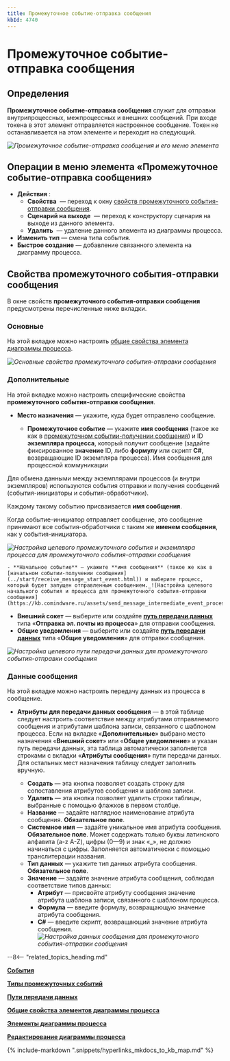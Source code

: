 ```yaml
---
title: Промежуточное событие-отправка сообщения
kbId: 4740
---
```


# Промежуточное событие-отправка сообщения

## Определения

**Промежуточное событие-отправка сообщения** служит для отправки внутрипроцессных, межпроцессных и внешних сообщений. При входе токена в этот элемент отправляется настроенное сообщение. Токен не останавливается на этом элементе и переходит на следующий.

_![Промежуточное событие-отправка сообщения и его меню элемента](https://kb.comindware.ru/assets/send_message_intermediate_event.png)_

## Операции в меню элемента «Промежуточное событие-отправка сообщения»

- **Действия** :
    - **Свойства** *‌* — переход к окну [свойств промежуточного события-отправки сообщения](#свойства-промежуточного-события-отправки-сообщения).
    - **Сценарий на выходе** *‌* — переход к конструктору сценария на выходе из данного элемента.
    - **Удалить** *‌* — удаление данного элемента из диаграммы процесса.
- **Изменить тип** — смена типа события.
- **Быстрое создание** — добавление связанного элемента на диаграмму процесса.

## Свойства промежуточного события-отправки сообщения

В окне свойств **промежуточного события-отправки сообщения** предусмотрены перечисленные ниже вкладки.

### Основные

На этой вкладке можно настроить [общие свойства элемента диаграммы процесса](../../process_diagram_element_common_properties.html#process_diagram_element_common_properties).

_![Основные свойства промежуточного события-отправки сообщения](https://kb.comindware.ru/assets/send_message_intermediate_event_general_properties.png)_

### Дополнительные

На этой вкладке можно настроить специфические свойства **промежуточного события-отправки сообщения**.

- **Место назначения** — укажите, куда будет отправлено сообщение.

    - **Промежуточное событие** — укажите **имя сообщения** (такое же как в [промежуточном событии-получении сообщения](receive_message_intermediate_event.html)) и ID **экземпляра процесса**, который получит сообщение (задайте фиксированное **значение** ID, либо **формулу** или скрипт **C#**, возвращающие ID экземпляра процесса).
Имя сообщения для процессной коммуникации

Для обмена данными между экземплярами процессов (и внутри экземпляров) используются события отправки и получения сообщений (события-инициаторы и события-обработчики).

Каждому такому событию присваивается **имя сообщения**.

Когда событие-инициатор отправляет сообщение, это сообщение принимают все события-обработчики с таким же **именем сообщения**, как у события-инициатора.

_![Настройка целевого промежуточного события и экземпляра процесса для промежуточного события-отправки сообщения](https://kb.comindware.ru/assets/send_message_intermediate_event_process_instance.png)_

    - **Начальное событие** — укажите **имя сообщения** (такое же как в [начальном событии-получении сообщения](../start/receive_message_start_event.html)) и выберите процесс, который будет запущен отправленным сообщением._![Настройка целевого начального события и процесса для промежуточного события-отправки сообщения](https://kb.comindware.ru/assets/send_message_intermediate_event_process.png)_
- **Внешний сокет** — выберите или создайте **[путь передачи данных](../../../../../../administration/connections_communication_routes/communication_routes.html)** типа «**Отправка эл. почты из процесса**» для отправки сообщения.
- **Общие уведомления** — выберите или создайте **[путь передачи данных](../../../../../../administration/connections_communication_routes/communication_routes.html)** типа «**Общие уведомления**» для отправки сообщения.

_![Настройка целевого пути передачи данных для промежуточного события-отправки сообщения](https://kb.comindware.ru/assets/send_message_intermediate_event_communication_route.png)_

### Данные сообщения

На этой вкладке можно настроить передачу данных из процесса в сообщение.

- **Атрибуты для передачи данных сообщения** — в этой таблице следует настроить соответствие между атрибутами отправляемого сообщения и атрибутами шаблона записи, связанного с шаблоном процесса. Если на вкладке «**Дополнительные**» выбрано место назначения «**Внешний сокет**» или «**Общее уведомление**» и указан путь передачи данных, эта таблица автоматически заполняется строками с вкладки «**Атрибуты сообщения**» пути передачи данных. Для остальных мест назначения таблицу следует заполнить вручную.

    - **Создать** — эта кнопка позволяет создать строку для сопоставления атрибутов сообщения и шаблона записи.
    - **Удалить** — эта кнопка позволяет удалить строки таблицы, выбранные с помощью флажков в первом столбце.
    - **Название** — задайте наглядное наименование атрибута сообщения. **Обязательное поле**.
    - **Системное имя** — задайте уникальное имя атрибута сообщения. **Обязательное поле**. Может содержать только буквы латинского алфавита (a-z A-Z), цифры (0—9) и знак «\_», не должно начинаться с цифры. Заполняется автоматически с помощью транслитерации названия.
    - **Тип данных** — укажите тип данных атрибута сообщения. **Обязательное поле**.
    - **Значение** — задайте значение атрибута сообщения, соблюдая соответствие типов данных:
        - **Атрибут** — присвойте атрибуту сообщения значение атрибута шаблона записи, связанного с шаблоном процесса.
        - **Формула** — введите формулу, возвращающую значение атрибута сообщения.
        - **C#** — введите скрипт, возвращающий значение атрибута сообщения._![Настройка данных сообщения для промежуточного события-отправки сообщения](https://kb.comindware.ru/assets/send_message_intermediate_event_message_data.png)_

--8<-- "related_topics_heading.md"

**[События](../index.html#события)**

**[Типы промежуточных событий](index.html#типы-промежуточных-событий)**

**[Пути передачи данных](../../../../../../administration/connections_communication_routes/communication_routes.html)**

**[Общие свойства элементов диаграммы процесса](../../process_diagram_element_common_properties.html#process_diagram_element_common_properties)**

**[Элементы диаграммы процесса](../../index.html#process_diagram_elements)**

**[Редактирование диаграммы процесса](../../../index.html#process_diagram_designer)**

{% include-markdown ".snippets/hyperlinks_mkdocs_to_kb_map.md" %}
